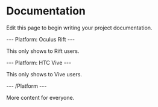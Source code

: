 # Documentation

Edit this page to begin writing your project documentation.

--- Platform: Oculus Rift ---

This only shows to Rift users.

--- Platform: HTC Vive ---

This only shows to Vive users.

--- /Platform ---

More content for everyone.